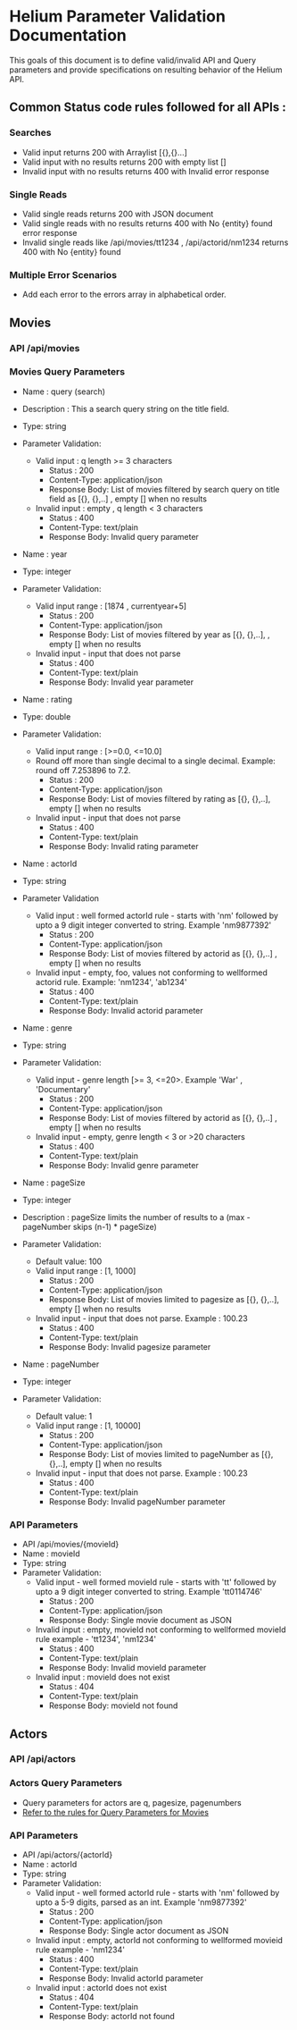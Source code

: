 # Helium Parameter Validation Documentation

This goals of this document is to define valid/invalid API and Query parameters and provide specifications on resulting behavior of the Helium API.

## Common Status code rules followed for all APIs :

### Searches

- Valid input returns 200 with Arraylist [{},{}...]
- Valid input with no results returns 200 with empty list []
- Invalid input with no results returns 400 with Invalid error response

### Single Reads

- Valid single reads returns 200 with JSON document
- Valid single reads with no results returns 400 with No {entity} found error response
- Invalid single reads like /api/movies/tt1234 , /api/actorid/nm1234 returns 400 with No {entity} found

### Multiple Error Scenarios

- Add each error to the errors array in alphabetical order.

## Movies

### API /api/movies

### Movies Query Parameters

- Name : query (search)
- Description : This a search query string on the title field.
- Type: string
- Parameter Validation:
    - Valid input : q length >= 3 characters
         - Status : 200
         - Content-Type: application/json
         - Response Body: List of movies filtered by search query on title field as [{}, {},..] , empty [] when no results
    - Invalid input : empty , q length < 3 characters
         - Status : 400
         - Content-Type: text/plain
         - Response Body: Invalid query parameter


- Name : year
- Type: integer
- Parameter Validation:
    - Valid input range : [1874 , currentyear+5]
         - Status : 200
         - Content-Type: application/json
         - Response Body: List of movies filtered by year as [{}, {},..], , empty [] when no results
    - Invalid input - input that does not parse
         - Status : 400
         - Content-Type: text/plain
         - Response Body: Invalid year parameter


- Name : rating
- Type: double
- Parameter Validation:
    - Valid input range : [>=0.0, <=10.0]
    - Round off more than single decimal to a single decimal. Example: round off 7.253896 to 7.2.
         - Status : 200
         - Content-Type: application/json
         - Response Body: List of movies filtered by rating as [{}, {},..], empty [] when no results
    - Invalid input - input that does not parse
         - Status : 400
         - Content-Type: text/plain
         - Response Body: Invalid rating parameter


- Name : actorId
- Type: string
- Parameter Validation
    - Valid input : well formed actorId rule - starts with 'nm' followed by upto a 9 digit integer converted to string. Example 'nm9877392'
         - Status : 200
         - Content-Type: application/json
         - Response Body: List of movies filtered by actorid as [{}, {},..] , empty [] when no results
    - Invalid input - empty, foo, values not conforming to wellformed actorid rule.  Example: 'nm1234', 'ab1234'
         - Status : 400
         - Content-Type: text/plain
         - Response Body: Invalid actorid parameter


- Name : genre
- Type: string
- Parameter Validation:
    - Valid input - genre length [>= 3, <=20>. Example 'War' , 'Documentary'
         - Status : 200
         - Content-Type: application/json
         - Response Body: List of movies filtered by actorid as [{}, {},..] , empty [] when no results
    - Invalid input - empty, genre length < 3 or >20 characters
         - Status : 400
         - Content-Type: text/plain
         - Response Body: Invalid genre parameter


- Name : pageSize
- Type: integer
- Description : pageSize limits the number of results to a (max - pageNumber skips (n-1) * pageSize)
- Parameter Validation:
    - Default value: 100
    - Valid input range : [1, 1000]
         - Status : 200
         - Content-Type: application/json
         - Response Body: List of movies limited to pagesize as [{}, {},..], empty [] when no results
    - Invalid input - input that does not parse. Example : 100.23
         - Status : 400
         - Content-Type: text/plain
         - Response Body: Invalid pagesize parameter


- Name : pageNumber
- Type: integer
- Parameter Validation:
    - Default value: 1
    - Valid input range : [1, 10000]
         - Status : 200
         - Content-Type: application/json
         - Response Body: List of movies limited to pageNumber as [{}, {},..], empty [] when no results
    - Invalid input - input that does not parse. Example : 100.23
         - Status : 400
         - Content-Type: text/plain
         - Response Body: Invalid pageNumber parameter

### API Parameters

- API /api/movies/{movieId}
- Name : movieId
- Type: string
- Parameter Validation:
    - Valid input - well formed movieId rule - starts with 'tt' followed by upto a 9 digit integer converted to string. Example 'tt0114746'
         - Status : 200
         - Content-Type: application/json
         - Response Body: Single movie document as JSON
    - Invalid input : empty, movieId not conforming to wellformed movieId rule example - 'tt1234', 'nm1234'
         - Status : 400
         - Content-Type: text/plain
         - Response Body: Invalid movieId parameter
    - Invalid input : movieId does not exist
         - Status : 404
         - Content-Type: text/plain
         - Response Body: movieId not found

## Actors

### API /api/actors

### Actors Query Parameters

- Query parameters for actors are q, pagesize, pagenumbers
- [Refer to the rules for Query Parameters for Movies](###movies-query-parameters)

### API Parameters

- API /api/actors/{actorId}
- Name : actorId
- Type: string
- Parameter Validation:
    - Valid input - well formed actorId rule - starts with 'nm' followed by upto a 5-9 digits, parsed as an int. Example 'nm9877392'
         - Status : 200
         - Content-Type: application/json
         - Response Body: Single actor document as JSON
    - Invalid input : empty, actorId not conforming to wellformed movieid rule example - 'nm1234'
         - Status : 400
         - Content-Type: text/plain
         - Response Body: Invalid actorId parameter
    - Invalid input : actorId does not exist
         - Status : 404
         - Content-Type: text/plain
         - Response Body: actorId not found

